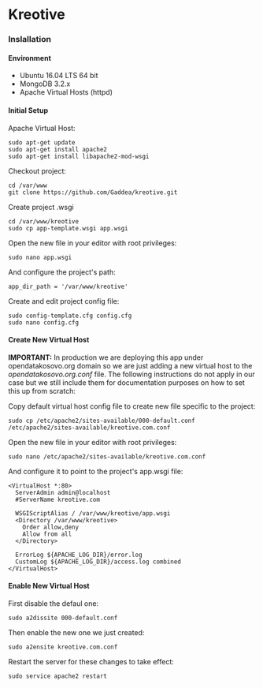 # Kreotive

### Inslallation
#### Environment
- Ubuntu 16.04 LTS 64 bit
- MongoDB 3.2.x
- Apache Virtual Hosts (httpd)

#### Initial Setup
Apache Virtual Host:
```
sudo apt-get update
sudo apt-get install apache2
sudo apt-get install libapache2-mod-wsgi
```

Checkout project:
```
cd /var/www
git clone https://github.com/Gaddea/kreotive.git
```

Create project .wsgi
```
cd /var/www/kreotive
sudo cp app-template.wsgi app.wsgi
```

Open the new file in your editor with root privileges:
```
sudo nano app.wsgi
```

And configure the project's path:
```
app_dir_path = '/var/www/kreotive'
```

Create and edit project config file:
```
sudo config-template.cfg config.cfg
sudo nano config.cfg
```

#### Create New Virtual Host
**IMPORTANT:** In production we are deploying this app under opendatakosovo.org domain so we are just adding a new virtual host to the *opendatakosovo.org.conf* file. The following instructions do not apply in our case but we still include them for documentation purposes on how to set this up from scratch:

Copy default virtual host config file to create new file specific to the project:
```
sudo cp /etc/apache2/sites-available/000-default.conf /etc/apache2/sites-available/kreotive.com.conf
```

Open the new file in your editor with root privileges:
```
sudo nano /etc/apache2/sites-available/kreotive.com.conf
```

And configure it to point to the project's app.wsgi file:
```
<VirtualHost *:80>
  ServerAdmin admin@localhost
  #ServerName kreotive.com
  
  WSGIScriptAlias / /var/www/kreotive/app.wsgi
  <Directory /var/www/kreotive>
    Order allow,deny
    Allow from all
  </Directory>
    
  ErrorLog ${APACHE_LOG_DIR}/error.log
  CustomLog ${APACHE_LOG_DIR}/access.log combined
</VirtualHost>
```

#### Enable New Virtual Host
First disable the defaul one:
```
sudo a2dissite 000-default.conf
```

Then enable the new one we just created:
```
sudo a2ensite kreotive.com.conf
```

Restart the server for these changes to take effect:
```
sudo service apache2 restart
```
